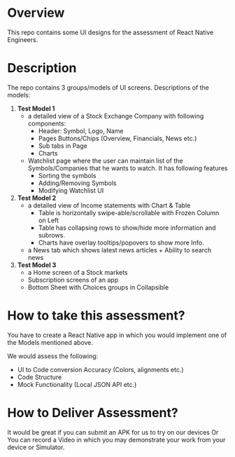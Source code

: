 # Overview

This repo contains some UI designs for the assessment of React Native Engineers.

# Description

The repo contains 3 groups/models of UI screens. Descriptions of the models:

 1. **Test Model 1**
    - a detailed view of a Stock Exchange Company with following components:
      - Header: Symbol, Logo, Name
      - Pages Buttons/Chips (Overview, Financials, News etc.)
      - Sub tabs in Page
      - Charts
    - Watchlist page where the user can maintain list of the Symbols/Companies that he wants to watch. It has following features
      - Sorting the symbols
      - Adding/Removing Symbols
      - Modifying Watchlist UI
2. **Test Model 2**
    - a detailed view of Income statements with Chart & Table
      - Table is horizontally swipe-able/scrollable with Frozen Column on Left
      - Table has collapsing rows to show/hide more information and subrows.
      - Charts have overlay tooltips/popovers to show more Info.
    - a News tab which shows latest news articles + Ability to search news
3. **Test Model 3**
    - a Home screen of a Stock markets
    - Subscription screens of an app
    - Bottom Sheet with Choices groups in Collapsible

# How to take this assessment?

You have to create a React Native app in which you would implement one of the Models mentioned above.

We would assess the following:

 - UI to Code conversion Accuracy (Colors, alignments etc.)
 - Code Structure
 - Mock Functionality (Local JSON API etc.)

# How to Deliver Assessment?

It would be great if you can submit an APK for us to try on our devices Or You can record a Video in which you may demonstrate your work from your device or Simulator.
